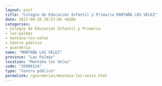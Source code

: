 ```yaml
---
layout: post
title: "Colegio de Educación Infantil y Primaria MONTAÑA LOS VÉLEZ"
date: 2017-09-20 20:57:05 +0200
categories:
- Colegio de Educación Infantil y Primaria
- las-palmas
- montana-los-velez
- Centro público
- guarderia
name: "MONTAÑA LOS VÉLEZ"
province: "Las Palmas"
location: "Montaña los Velez"
code: "35000124"
type: "Centro público"
permalink: /guarderias/montana-los-velez.html
---
```

